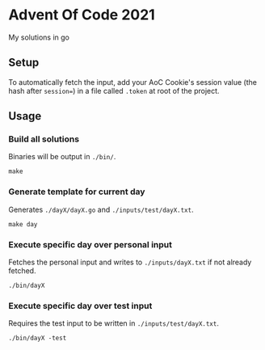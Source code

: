 # Advent Of Code 2021

My solutions in go

## Setup

To automatically fetch the input, add your AoC Cookie's session value (the hash after `session=`) in a file called `.token` at root of the project.

## Usage

### Build all solutions

Binaries will be output in `./bin/`.

`make`

### Generate template for current day

Generates `./dayX/dayX.go` and `./inputs/test/dayX.txt`.

`make day`

### Execute specific day over personal input

Fetches the personal input and writes to `./inputs/dayX.txt` if not already fetched.

`./bin/dayX`

### Execute specific day over test input

Requires the test input to be written in `./inputs/test/dayX.txt`.

`./bin/dayX -test`
